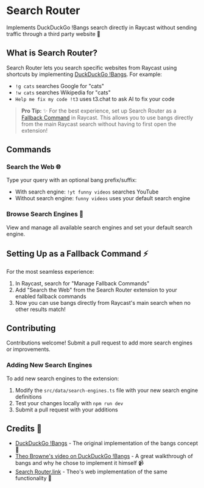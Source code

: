 # Search Router

Implements DuckDuckGo !Bangs search directly in Raycast without sending traffic through a third party website 🔐

## What is Search Router?

Search Router lets you search specific websites from Raycast using shortcuts by implementing [DuckDuckGo !Bangs](https://duckduckgo.com/bangs). For example:

- `!g cats` searches Google for "cats"
- `!w cats` searches Wikipedia for "cats"
- `Help me fix my code !t3` uses t3.chat to ask AI to fix your code

> **Pro Tip:** ✨ For the best experience, set up Search Router as a [Fallback Command](https://manual.raycast.com/fallback-commands) in Raycast. This allows you to use bangs directly from the main Raycast search without having to first open the extension!

## Commands

### Search the Web 🌐

Type your query with an optional bang prefix/suffix:

- With search engine: `!yt funny videos` searches YouTube
- Without search engine: `funny videos` uses your default search engine

### Browse Search Engines 🧭

View and manage all available search engines and set your default search engine.

## Setting Up as a Fallback Command ⚡

For the most seamless experience:

1. In Raycast, search for "Manage Fallback Commands"
2. Add "Search the Web" from the Search Router extension to your enabled fallback commands
3. Now you can use bangs directly from Raycast's main search when no other results match!

## Contributing

Contributions welcome! Submit a pull request to add more search engines or improvements.

### Adding New Search Engines

To add new search engines to the extension:

1. Modify the `src/data/search-engines.ts` file with your new search engine definitions
2. Test your changes locally with `npm run dev`
3. Submit a pull request with your additions

## Credits 🙏

- [DuckDuckGo !Bangs](https://duckduckgo.com/bangs) - The original implementation of the bangs concept 🦆
- [Theo Browne's video on DuckDuckGo !Bangs](https://www.youtube.com/watch?v=_DnNzRaBWUU) - A great walkthrough of bangs and why he chose to implement it himself 📹
- [Search Router.link](https://search-router.link/) - Theo's web implementation of the same functionality 🔗
